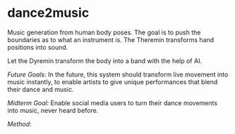 # dance2music
Music generation from human body poses. 
The goal is to push the boundaries as to what an instrument is. 
The Theremin transforms hand positions into sound.

Let the Dyremin transform the body into a band 
with the help of AI.

*Future Goals:* In the future, this system should transform live movement into music instantly,
to enable artists to give unique performances that blend their dance and music.

*Midterm Goal:* Enable social media users to turn their dance movements into music, never heard before.

*Method*:
